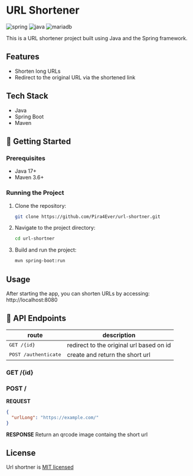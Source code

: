 [JAVA_BADGE]:https://img.shields.io/badge/java-%23ED8B00.svg?style=for-the-badge&logo=openjdk&logoColor=white
[SPRING_BADGE]: https://img.shields.io/badge/spring-%236DB33F.svg?style=for-the-badge&logo=spring&logoColor=white
[MARIA_DB_BADGE]: https://img.shields.io/badge/MariaDB-003545?style=for-the-badge&logo=mariadb&logoColor=white
# URL Shortener
![spring][SPRING_BADGE]
![java][JAVA_BADGE]
![mariadb][MARIA_DB_BADGE]

This is a URL shortener project built using Java and the Spring framework.

## Features
- Shorten long URLs
- Redirect to the original URL via the shortened link

## Tech Stack
- Java
- Spring Boot
- Maven

## 🚀 Getting Started

### Prerequisites
- Java 17+
- Maven 3.6+

### Running the Project
1. Clone the repository:
    ```bash
   git clone https://github.com/Pira4Ever/url-shortner.git
    ```
2. Navigate to the project directory: 
    ```bash
   cd url-shortner
    ```
3. Build and run the project:
    ```bash
   mvn spring-boot:run
    ```

## Usage
After starting the app, you can shorten URLs by accessing: http://localhost:8080

## 📍 API Endpoints
| route                         | description                              |                                      
|-------------------------------|------------------------------------------|
| <kbd>GET /{id}</kbd>          | redirect to the original url based on id |
| <kbd>POST /authenticate</kbd> | create and return the short url          |

### GET /{id}
### POST /
**REQUEST**
```json
{
  "urlLong": "https://example.com/"
}
```
**RESPONSE**
Return an qrcode image containg the short url

## License
Url shortner is [MIT licensed](./LICENSE)

